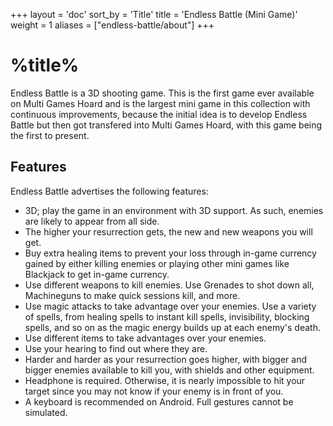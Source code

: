 +++
layout = 'doc'
sort_by = 'Title'
title = 'Endless Battle (Mini Game)'
weight = 1
aliases = ["endless-battle/about"]
+++
# %title%
Endless Battle is a 3D shooting game. This is the first game ever available on Multi Games Hoard and is the largest mini game in this collection with continuous improvements, because the initial idea is to develop Endless Battle but then got transfered into Multi Games Hoard, with this game being the first to present.

## Features
Endless Battle advertises the following features:
- 3D; play the game in an environment with 3D support. As such, enemies are likely to appear from all side.
- The higher your resurrection gets, the new and new weapons you will get.
- Buy extra healing items to prevent your loss through in-game currency gained by either killing enemies or playing other mini games like Blackjack to get in-game currency.
- Use different weapons to kill enemies. Use Grenades to shot down all, Machineguns to make quick sessions kill, and more.
- Use magic attacks to take advantage over your enemies. Use a variety of spells, from healing spells to instant kill spells, invisibility, blocking spells, and so on as the magic energy builds up at each enemy's death.
- Use different items to take advantages over your enemies.
- Use your hearing to find out where they are.
- Harder and harder as your resurrection goes higher, with bigger and bigger enemies available to kill you, with shields and other equipment.
- Headphone is required. Otherwise, it is nearly impossible to hit your target since you may not know if your enemy is in front of you.
- A keyboard is recommended on Android. Full gestures cannot be simulated.
